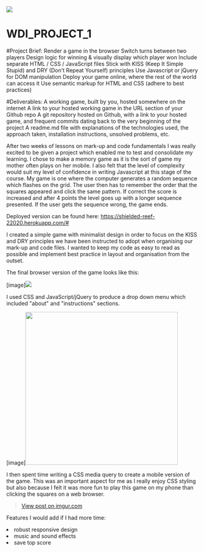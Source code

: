 <img src="https://ga-dash.s3.amazonaws.com/production/assets/logo-9f88ae6c9c3871690e33280fcf557f33.png">
 
# WDI_PROJECT_1

#Project Brief:
Render a game in the browser
Switch turns between two players
Design logic for winning & visually display which player won
Include separate HTML / CSS / JavaScript files
Stick with KISS (Keep It Simple Stupid) and DRY (Don't Repeat Yourself) principles
Use Javascript or jQuery for DOM manipulation
Deploy your game online, where the rest of the world can access it
Use semantic markup for HTML and CSS (adhere to best practices)

#Deliverables: 
A working game, built by you, hosted somewhere on the internet
A link to your hosted working game in the URL section of your Github repo
A git repository hosted on Github, with a link to your hosted game, and frequent commits dating back to the very beginning of the project
A readme.md file with explanations of the technologies used, the approach taken, installation instructions, unsolved problems, etc.

After two weeks of lessons on mark-up and code fundamentals I was really excited to be given a project which enabled me to test and consolidate my learning. I chose to make a memory game as it is the sort of game my mother often plays on her mobile. I also felt that the level of complexity would suit my level of confidence in writing Javascript at this stage of the course. 
My game is one where the computer generates a random sequence which flashes on the grid. The user then has to remember the order that the squares appeared and click the same pattern. If correct the score is increased and after 4 points the level goes up with a longer sequence presented. If the user gets the sequence wrong, the game ends. 

Deployed version can be found here: https://shielded-reef-22020.herokuapp.com/#

I created a simple game with minimalist design in order to focus on the KISS and DRY principles we have been instructed to adopt when organising our mark-up and code files. I wanted to keep my code as easy to read as possible and implement best practice in layout and organisation from the outset. 

The final browser version of the game looks like this: 

[image]<img src="https://imgur.com/bKbrU7S">

I used CSS and JavaScript/jQuery to produce a drop down menu which included  "about" and "instructions" sections. 

[image]<img src="https://imgur.com/8mhtieL" width="400">

I then spent time writing a CSS media query to create a mobile version of the game. This was an important aspect for me as I really enjoy CSS styling but also because I felt it was more fun to play this game on my phone than clicking the squares on a web browser. 

<blockquote class="imgur-embed-pub" lang="en" data-id="LQnAiX3"><a href="//imgur.com/LQnAiX3">View post on imgur.com</a></blockquote>

Features I would add if I had more time:
<li> robust responsive design</li>
<li> music and sound effects</li>
<li> save top score</li>

